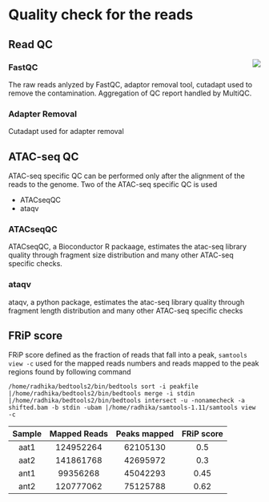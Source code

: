 # Quality check for the reads

## Read QC

<img align="right"  src="https://github.com/RadPa/ATAC-seq/blob/main/pre-core%20analysis/quality%20checks/qc.png"> 

### FastQC

The raw reads anlyzed by FastQC, adaptor removal tool, cutadapt used to remove the contamination.
Aggregation of QC report handled by MultiQC.

### Adapter Removal
Cutadapt used for adapter removal

## ATAC-seq QC

ATAC-seq specific QC can be performed only after the alignment of the reads to the genome.
Two of the ATAC-seq specific QC is used
  - ATACseqQC
  - ataqv                                   

### ATACseqQC

ATACseqQC, a Bioconductor R packaage, estimates the atac-seq library quality through fragment size distribution and many other ATAC-seq specific checks.

### ataqv

ataqv, a python package, estimates the atac-seq library quality through fragment length distribution and many other ATAC-seq specific checks

## FRiP score

FRiP score defined as the fraction of reads that fall into a peak, `samtools view -c` used for the mapped reads numbers and reads mapped to the peak regions found by following command

```
/home/radhika/bedtools2/bin/bedtools sort -i peakfile |/home/radhika/bedtools2/bin/bedtools merge -i stdin |/home/radhika/bedtools2/bin/bedtools intersect -u -nonamecheck -a shifted.bam -b stdin -ubam |/home/radhika/samtools-1.11/samtools view -c
```

|Sample|Mapped Reads|Peaks mapped|FRiP score|
|:---:|:---:|:---:|:---:|
|aat1|124952264|62105130|0.5|
|aat2|141861768|42695972|0.3|
|ant1|99356268|45042293|0.45|
|ant2|120777062|75125788|0.62|
